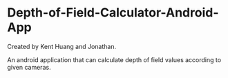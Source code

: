 # Depth-of-Field-Calculator-Android-App

Created by Kent Huang and Jonathan.


An android application that can calculate depth of field values according to 
given cameras.
